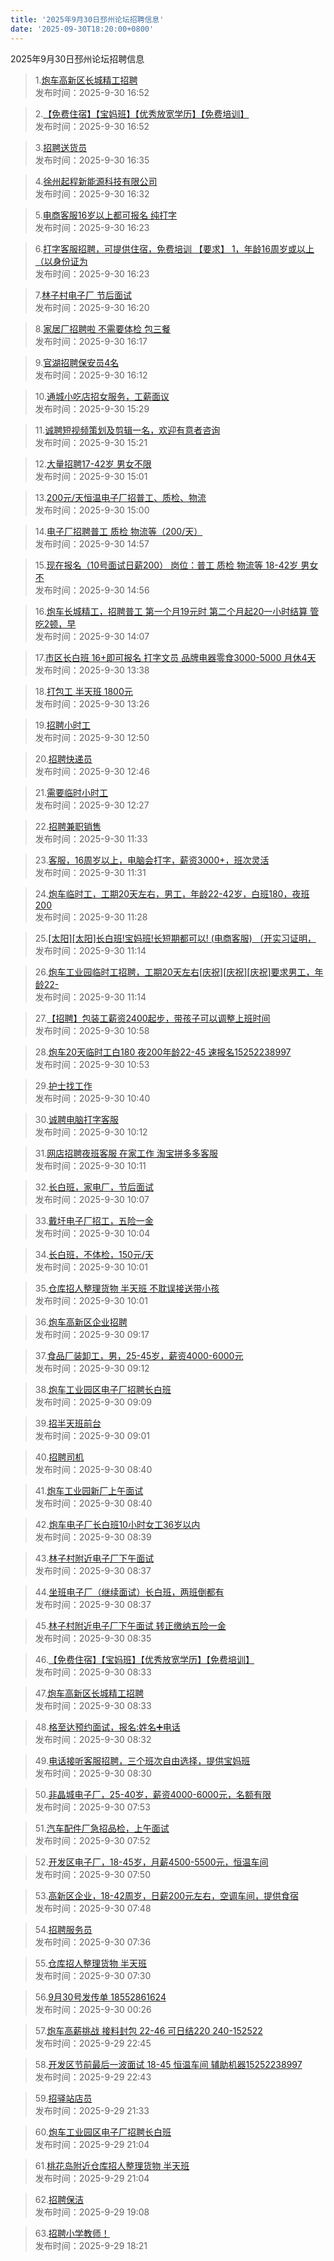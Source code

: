 ```yaml
---
title: '2025年9月30日邳州论坛招聘信息'
date: '2025-09-30T18:20:00+0800'
---
```

2025年9月30日邳州论坛招聘信息
<!--more-->
>1.[炮车高新区长城精工招聘](https://www.pzzc.net/forum.php?mod=viewthread&tid=10549968)<br>
>发布时间：2025-9-30 16:52

>2.[【免费住宿】【宝妈班】【优秀放宽学历】【免费培训】](https://www.pzzc.net/forum.php?mod=viewthread&tid=10549967)<br>
>发布时间：2025-9-30 16:52

>3.[招聘送货员](https://www.pzzc.net/forum.php?mod=viewthread&tid=10549966)<br>
>发布时间：2025-9-30 16:35

>4.[徐州起程新能源科技有限公司](https://www.pzzc.net/forum.php?mod=viewthread&tid=10549964)<br>
>发布时间：2025-9-30 16:32

>5.[电商客服16岁以上都可报名  纯打字](https://www.pzzc.net/forum.php?mod=viewthread&tid=10549963)<br>
>发布时间：2025-9-30 16:23

>6.[打字客服招聘，可提供住宿，免费培训
【要求】
1，年龄16周岁或以上（以身份证为](https://www.pzzc.net/forum.php?mod=viewthread&tid=10549962)<br>
>发布时间：2025-9-30 16:23

>7.[林子村电子厂 节后面试](https://www.pzzc.net/forum.php?mod=viewthread&tid=10549961)<br>
>发布时间：2025-9-30 16:20

>8.[家居厂招聘啦 不需要体检 包三餐](https://www.pzzc.net/forum.php?mod=viewthread&tid=10549960)<br>
>发布时间：2025-9-30 16:17

>9.[官湖招聘保安员4名](https://www.pzzc.net/forum.php?mod=viewthread&tid=10549959)<br>
>发布时间：2025-9-30 16:12

>10.[通城小吃店招女服务，工薪面议](https://www.pzzc.net/forum.php?mod=viewthread&tid=10549956)<br>
>发布时间：2025-9-30 15:29

>11.[诚聘短视频策划及剪辑一名，欢迎有意者咨询](https://www.pzzc.net/forum.php?mod=viewthread&tid=10549955)<br>
>发布时间：2025-9-30 15:21

>12.[大量招聘17-42岁 男女不限](https://www.pzzc.net/forum.php?mod=viewthread&tid=10549949)<br>
>发布时间：2025-9-30 15:01

>13.[200元/天恒温电子厂招普工、质检、物流](https://www.pzzc.net/forum.php?mod=viewthread&tid=10549947)<br>
>发布时间：2025-9-30 15:00

>14.[电子厂招聘普工 质检 物流等（200/天）](https://www.pzzc.net/forum.php?mod=viewthread&tid=10549946)<br>
>发布时间：2025-9-30 14:57

>15.[现在报名（10号面试日薪200）
岗位：普工 质检 物流等
18-42岁 男女不](https://www.pzzc.net/forum.php?mod=viewthread&tid=10549945)<br>
>发布时间：2025-9-30 14:56

>16.[炮车长城精工，招聘普工
第一个月19元时
第二个月起20一小时结算
管吃2顿，早](https://www.pzzc.net/forum.php?mod=viewthread&tid=10549938)<br>
>发布时间：2025-9-30 14:07

>17.[市区长白班 16+即可报名 打字文员 品牌电器零食3000-5000  月休4天](https://www.pzzc.net/forum.php?mod=viewthread&tid=10549934)<br>
>发布时间：2025-9-30 13:38

>18.[打包工  半天班  1800元](https://www.pzzc.net/forum.php?mod=viewthread&tid=10549933)<br>
>发布时间：2025-9-30 13:26

>19.[招聘小时工](https://www.pzzc.net/forum.php?mod=viewthread&tid=10549926)<br>
>发布时间：2025-9-30 12:50

>20.[招聘快递员](https://www.pzzc.net/forum.php?mod=viewthread&tid=10549925)<br>
>发布时间：2025-9-30 12:46

>21.[需要临时小时工](https://www.pzzc.net/forum.php?mod=viewthread&tid=10549924)<br>
>发布时间：2025-9-30 12:27

>22.[招聘兼职销售](https://www.pzzc.net/forum.php?mod=viewthread&tid=10549914)<br>
>发布时间：2025-9-30 11:33

>23.[客服，16周岁以上，电脑会打字，薪资3000+，班次灵活](https://www.pzzc.net/forum.php?mod=viewthread&tid=10549913)<br>
>发布时间：2025-9-30 11:31

>24.[炮车临时工，工期20天左右，男工，年龄22-42岁，白班180，夜班200](https://www.pzzc.net/forum.php?mod=viewthread&tid=10549912)<br>
>发布时间：2025-9-30 11:28

>25.[[太阳][太阳]长白班!宝妈班!长短期都可以! (电商客服)
（开实习证明，](https://www.pzzc.net/forum.php?mod=viewthread&tid=10549908)<br>
>发布时间：2025-9-30 11:14

>26.[炮车工业园临时工招聘，工期20天左右[庆祝][庆祝][庆祝]要求男工，年龄22-](https://www.pzzc.net/forum.php?mod=viewthread&tid=10549907)<br>
>发布时间：2025-9-30 11:14

>27.[【招聘】包装工薪资2400起步，带孩子可以调整上班时间](https://www.pzzc.net/forum.php?mod=viewthread&tid=10549904)<br>
>发布时间：2025-9-30 10:58

>28.[炮车20天临时工白180 夜200年龄22-45  速报名15252238997](https://www.pzzc.net/forum.php?mod=viewthread&tid=10549903)<br>
>发布时间：2025-9-30 10:53

>29.[护士找工作](https://www.pzzc.net/forum.php?mod=viewthread&tid=10549899)<br>
>发布时间：2025-9-30 10:40

>30.[诚聘电脑打字客服](https://www.pzzc.net/forum.php?mod=viewthread&tid=10549895)<br>
>发布时间：2025-9-30 10:12

>31.[网店招聘夜班客服 在家工作 淘宝拼多多客服](https://www.pzzc.net/forum.php?mod=viewthread&tid=10549894)<br>
>发布时间：2025-9-30 10:11

>32.[长白班，家电厂，节后面试](https://www.pzzc.net/forum.php?mod=viewthread&tid=10549893)<br>
>发布时间：2025-9-30 10:07

>33.[戴圩电子厂招工，五险一金](https://www.pzzc.net/forum.php?mod=viewthread&tid=10549892)<br>
>发布时间：2025-9-30 10:04

>34.[长白班，不体检，150元/天](https://www.pzzc.net/forum.php?mod=viewthread&tid=10549888)<br>
>发布时间：2025-9-30 10:01

>35.[仓库招人整理货物 半天班 不耽误接送带小孩](https://www.pzzc.net/forum.php?mod=viewthread&tid=10549887)<br>
>发布时间：2025-9-30 10:01

>36.[炮车高新区企业招聘](https://www.pzzc.net/forum.php?mod=viewthread&tid=10549879)<br>
>发布时间：2025-9-30 09:17

>37.[食品厂装卸工，男，25-45岁，薪资4000-6000元](https://www.pzzc.net/forum.php?mod=viewthread&tid=10549877)<br>
>发布时间：2025-9-30 09:12

>38.[炮车工业园区电子厂招聘长白班](https://www.pzzc.net/forum.php?mod=viewthread&tid=10549876)<br>
>发布时间：2025-9-30 09:09

>39.[招半天班前台](https://www.pzzc.net/forum.php?mod=viewthread&tid=10549873)<br>
>发布时间：2025-9-30 09:01

>40.[招聘司机](https://www.pzzc.net/forum.php?mod=viewthread&tid=10549871)<br>
>发布时间：2025-9-30 08:40

>41.[炮车工业园新厂上午面试](https://www.pzzc.net/forum.php?mod=viewthread&tid=10549869)<br>
>发布时间：2025-9-30 08:40

>42.[炮车电子厂长白班10小时女工36岁以内](https://www.pzzc.net/forum.php?mod=viewthread&tid=10549867)<br>
>发布时间：2025-9-30 08:39

>43.[林子村附近电子厂下午面试](https://www.pzzc.net/forum.php?mod=viewthread&tid=10549866)<br>
>发布时间：2025-9-30 08:37

>44.[坐班电子厂（继续面试）长白班，两班倒都有](https://www.pzzc.net/forum.php?mod=viewthread&tid=10549865)<br>
>发布时间：2025-9-30 08:37

>45.[林子村附近电子厂下午面试     转正缴纳五险一金](https://www.pzzc.net/forum.php?mod=viewthread&tid=10549864)<br>
>发布时间：2025-9-30 08:35

>46.[【免费住宿】【宝妈班】【优秀放宽学历】【免费培训】](https://www.pzzc.net/forum.php?mod=viewthread&tid=10549855)<br>
>发布时间：2025-9-30 08:33

>47.[炮车高新区长城精工招聘](https://www.pzzc.net/forum.php?mod=viewthread&tid=10549854)<br>
>发布时间：2025-9-30 08:33

>48.[格至达预约面试，报名:姓名➕电话](https://www.pzzc.net/forum.php?mod=viewthread&tid=10549853)<br>
>发布时间：2025-9-30 08:32

>49.[电话接听客服招聘，三个班次自由选择，提供宝妈班](https://www.pzzc.net/forum.php?mod=viewthread&tid=10549851)<br>
>发布时间：2025-9-30 08:30

>50.[非晶城电子厂，25-40岁，薪资4000-6000元，名额有限](https://www.pzzc.net/forum.php?mod=viewthread&tid=10549848)<br>
>发布时间：2025-9-30 07:53

>51.[汽车配件厂急招品检，上午面试](https://www.pzzc.net/forum.php?mod=viewthread&tid=10549847)<br>
>发布时间：2025-9-30 07:52

>52.[开发区电子厂，18-45岁，月薪4500-5500元，恒温车间](https://www.pzzc.net/forum.php?mod=viewthread&tid=10549845)<br>
>发布时间：2025-9-30 07:50

>53.[高新区企业，18-42周岁，日薪200元左右，空调车间，提供食宿](https://www.pzzc.net/forum.php?mod=viewthread&tid=10549843)<br>
>发布时间：2025-9-30 07:48

>54.[招聘服务员](https://www.pzzc.net/forum.php?mod=viewthread&tid=10549842)<br>
>发布时间：2025-9-30 07:36

>55.[仓库招人整理货物 半天班](https://www.pzzc.net/forum.php?mod=viewthread&tid=10549841)<br>
>发布时间：2025-9-30 07:30

>56.[9月30号发传单
18552861624](https://www.pzzc.net/forum.php?mod=viewthread&tid=10549831)<br>
>发布时间：2025-9-30 00:26

>57.[炮车高薪挑战   接料封包  22-46  可日结220  240-152522](https://www.pzzc.net/forum.php?mod=viewthread&tid=10549825)<br>
>发布时间：2025-9-29 22:45

>58.[开发区节前最后一波面试  18-45  恒温车间 辅助机器15252238997](https://www.pzzc.net/forum.php?mod=viewthread&tid=10549824)<br>
>发布时间：2025-9-29 22:43

>59.[招驿站店员](https://www.pzzc.net/forum.php?mod=viewthread&tid=10549821)<br>
>发布时间：2025-9-29 21:33

>60.[炮车工业园区电子厂招聘长白班](https://www.pzzc.net/forum.php?mod=viewthread&tid=10549813)<br>
>发布时间：2025-9-29 21:04

>61.[桃花岛附近仓库招人整理货物 半天班](https://www.pzzc.net/forum.php?mod=viewthread&tid=10549812)<br>
>发布时间：2025-9-29 21:04

>62.[招聘保洁](https://www.pzzc.net/forum.php?mod=viewthread&tid=10549802)<br>
>发布时间：2025-9-29 19:08

>63.[招聘小学教师！](https://www.pzzc.net/forum.php?mod=viewthread&tid=10549798)<br>
>发布时间：2025-9-29 18:21

